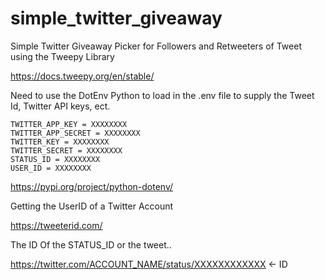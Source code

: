 # simple_twitter_giveaway
Simple Twitter Giveaway Picker for Followers and Retweeters of Tweet using the Tweepy Library

https://docs.tweepy.org/en/stable/

Need to use the DotEnv Python to load in the .env file to supply the Tweet Id, Twitter API keys, ect. 

```
TWITTER_APP_KEY = XXXXXXXX
TWITTER_APP_SECRET = XXXXXXXX
TWITTER_KEY = XXXXXXXX
TWITTER_SECRET = XXXXXXXX
STATUS_ID = XXXXXXXX
USER_ID = XXXXXXXX
```

https://pypi.org/project/python-dotenv/

Getting the UserID of a Twitter Account

https://tweeterid.com/

The ID Of the STATUS_ID or the tweet.. 

https://twitter.com/ACCOUNT_NAME/status/XXXXXXXXXXXX <- ID


